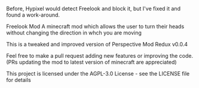 Before, Hypixel would detect Freelook and block it, but I've fixed it and found a work-around.

Freelook Mod
A minecraft mod which allows the user to turn their heads without changing the direction in whch you are moving

This is a tweaked and improved version of Perspective Mod Redux v0.0.4

Feel free to make a pull request adding new features or improving the code.(PRs updating the mod to latest version of minecraft are appreciated)

This project is licensed under the AGPL-3.0 License - see the LICENSE file for details
